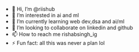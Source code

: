 - 👋 Hi, I’m @riishub
- 👀 I’m interested in ai and ml
- 🌱 I’m currently learning web dev,dsa and ai/ml
- 💞️ I’m looking to collaborate on linkedin and github
- 📫 How to reach me rishabsingh_ig
- ⚡ Fun fact: all this was never a plan lol

<!---
riishub/riishub is a ✨ special ✨ repository because its `README.md` (this file) appears on your GitHub profile.
You can click the Preview link to take a look at your changes.
--->
